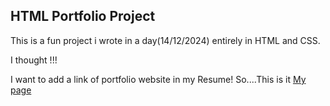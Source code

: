 ## HTML Portfolio Project

This is a fun project i wrote in a day(14/12/2024) entirely in HTML and CSS.

I thought !!!

I want to add a link of portfolio website in my Resume! So....This is it
[My page](https://sudeepsudhevan.github.io/Html-Portfolio-Project/)
